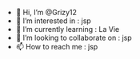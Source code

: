 - 👋 Hi, I’m @Grizy12
- 👀 I’m interested in : jsp 
- 🌱 I’m currently learning : La Vie
- 💞️ I’m looking to collaborate on : jsp 
- 📫 How to reach me : jsp

<!---
Grizy12/Grizy12 is a ✨ special ✨ repository because its `README.md` (this file) appears on your GitHub profile.
You can click the Preview link to take a look at your changes.
--->

